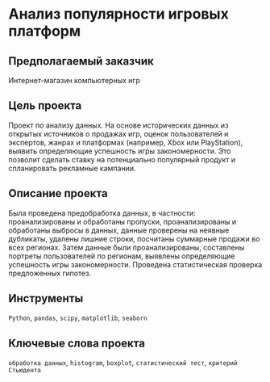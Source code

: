 # Анализ популярности игровых платформ

## Предполагаемый заказчик

Интернет-магазин компьютерных игр

## Цель проекта

Проект по анализу данных. На основе исторических данных из открытых источников о продажах игр, оценок пользователей и экспертов, жанрах и платформах (например, Xbox или PlayStation), выявить определяющие успешность игры закономерности. Это позволит сделать ставку на потенциально популярный продукт и спланировать рекламные кампании.

## Описание проекта

Была проведена предобработка данных, в частности: проанализированы и обработаны пропуски, проанализированы и обработаны выбросы в данных,
данные проверены на неявные дубликаты, удалены лишние строки, посчитаны суммарные продажи во всех регионах. Затем данные были проанализированы, составлены портреты пользователей по регионам, выявлены определяющие успешность игры закономерности. Проведена статистическая проверка предложенных гипотез.

## Инструменты

`Python`, `pandas`, `scipy`, `matplotlib`, `seaborn`

## Ключевые слова проекта

`обработка данных`, `histogram`, `boxplot`, `статистический тест`, `критерий Стьюдента`
